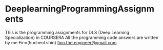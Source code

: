 # DeeplearningProgrammingAssignments
This is the programming assignments for DLS (Deep Learning Specialization) in COURSERA
All the programming code answers are written by me
Finn(hucheol.shin) finn.the.engineer@gmail.com
